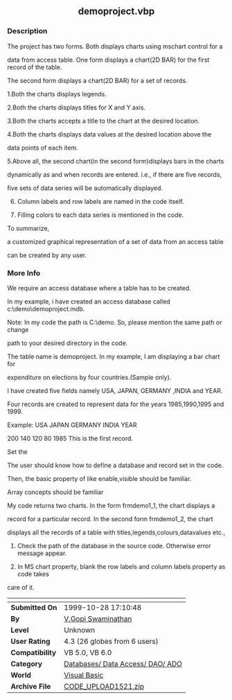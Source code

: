 ﻿<div align="center">

## demoproject\.vbp


</div>

### Description

The project has two forms. Both displays charts using mschart control for a

data from access table. One form displays a chart(2D BAR) for the first record of the table.

The second form displays a chart(2D BAR) for a set of records.

1.Both the charts displays legends.

2.Both the charts displays titles for X and Y axis.

3.Both the charts accepts a title to the chart at the desired location.

4.Both the charts displays data values at the desired location above the

data points of each item.

5.Above all, the second chart(in the second form)displays bars in the charts

dynamically as and when records are entered. i.e., if there are five records,

five sets of data series will be automatically displayed.

6. Column labels and row labels are named in the code itself.

7. Filling colors to each data series is mentioned in the code.

To summarize,

a customized graphical representation of a set of data from an access table

can be created by any user.
 
### More Info
 
We require an access database where a table has to be created.

In my example, i have created an access database called c:\demo\demoproject.mdb.

Note: In my code the path is C:\demo. So, please mention the same path or change

path to your desired directory in the code.

The table name is demoproject. In my example, I am displaying a bar chart for

expenditure on elections by four countries.(Sample only).

I have created five fields namely USA, JAPAN, GERMANY ,INDIA and YEAR.

Four records are created to represent data for the years 1985,1990,1995 and 1999.

Example: USA JAPAN GERMANY INDIA YEAR

200 140  120   80  1985 This is the first record.

Set the

The user should know how to define a database and record set in the code.

Then, the basic property of like enable,visible should be familiar.

Array concepts should be familiar

My code returns two charts. In the form frmdemo1_1, the chart displays a

record for a particular record. In the second form frmdemo1_2, the chart

displays all the records of a table with titles,legends,colours,datavalues etc.,

1. Check the path of the database in the source code. Otherwise error message appear.

2. In MS chart property, blank the row labels and column labels property as code takes

care of it.


<span>             |<span>
---                |---
**Submitted On**   |1999-10-28 17:10:48
**By**             |[V\.Gopi Swaminathan](https://github.com/Planet-Source-Code/PSCIndex/blob/master/ByAuthor/v-gopi-swaminathan.md)
**Level**          |Unknown
**User Rating**    |4.3 (26 globes from 6 users)
**Compatibility**  |VB 5\.0, VB 6\.0
**Category**       |[Databases/ Data Access/ DAO/ ADO](https://github.com/Planet-Source-Code/PSCIndex/blob/master/ByCategory/databases-data-access-dao-ado__1-6.md)
**World**          |[Visual Basic](https://github.com/Planet-Source-Code/PSCIndex/blob/master/ByWorld/visual-basic.md)
**Archive File**   |[CODE\_UPLOAD1521\.zip](https://github.com/Planet-Source-Code/v-gopi-swaminathan-demoproject-vbp__1-4206/archive/master.zip)








